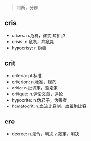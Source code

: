 > 判断，分辨

## cris

- crises: n.危机，骤变,转折点
- crisis: n.危机，病危期
- hypocrisy: n.伪善


## crit

- criteria: pl.标准
- criterion: n.标准，规范
- critic: n.批评家，鉴定家
- critique: n.评论文章，评论
- hypocrite: n.伪君子，伪善者
- hematocrit: n.血流比容剂，血细胞比容

## cre

- decree: n.法令，判决 v.裁定，判决